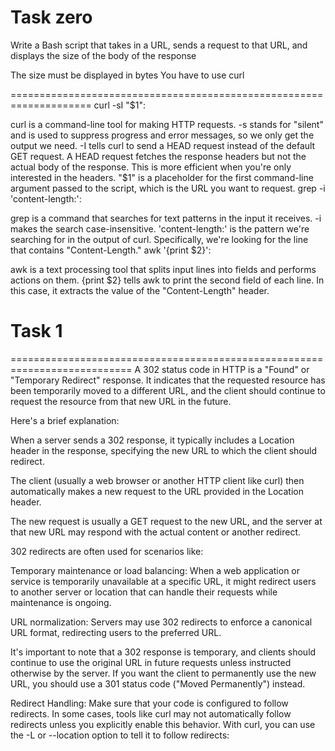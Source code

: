 Task zero 
====================================================================

Write a Bash script that takes in a URL, sends a request to that URL, and displays the size of the body of the response

The size must be displayed in bytes
You have to use curl

====================================================================
curl -sI "$1":

curl is a command-line tool for making HTTP requests.
-s stands for "silent" and is used to suppress progress and error messages, so we only get the output we need.
-I tells curl to send a HEAD request instead of the default GET request. A HEAD request fetches the response headers but not the actual body of the response. This is more efficient when you're only interested in the headers.
"$1" is a placeholder for the first command-line argument passed to the script, which is the URL you want to request.
grep -i 'content-length:':

grep is a command that searches for text patterns in the input it receives.
-i makes the search case-insensitive.
'content-length:' is the pattern we're searching for in the output of curl. Specifically, we're looking for the line that contains "Content-Length."
awk '{print $2}':

awk is a text processing tool that splits input lines into fields and performs actions on them.
{print $2} tells awk to print the second field of each line. In this case, it extracts the value of the "Content-Length" header.



Task 1
===========================================================================




===========================================================================
A 302 status code in HTTP is a "Found" or "Temporary Redirect" response. It indicates that the requested resource has been temporarily moved to a different URL, and the client should continue to request the resource from that new URL in the future.

Here's a brief explanation:

When a server sends a 302 response, it typically includes a Location header in the response, specifying the new URL to which the client should redirect.

The client (usually a web browser or another HTTP client like curl) then automatically makes a new request to the URL provided in the Location header.

The new request is usually a GET request to the new URL, and the server at that new URL may respond with the actual content or another redirect.

302 redirects are often used for scenarios like:

Temporary maintenance or load balancing: When a web application or service is temporarily unavailable at a specific URL, it might redirect users to another server or location that can handle their requests while maintenance is ongoing.

URL normalization: Servers may use 302 redirects to enforce a canonical URL format, redirecting users to the preferred URL.

It's important to note that a 302 response is temporary, and clients should continue to use the original URL in future requests unless instructed otherwise by the server. If you want the client to permanently use the new URL, you should use a 301 status code ("Moved Permanently") instead.


Redirect Handling: Make sure that your code is configured to follow redirects. In some cases, tools like curl may not automatically follow redirects unless you explicitly enable this behavior. With curl, you can use the -L or --location option to tell it to follow redirects:








